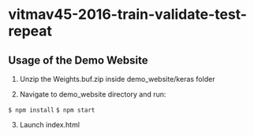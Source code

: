 # vitmav45-2016-train-validate-test-repeat

## Usage of the Demo Website

1. Unzip the Weights.buf.zip inside demo_website/keras folder

2. Navigate to demo_website directory and run:

``` $ npm install ```
``` $ npm start ```

3. Launch index.html
